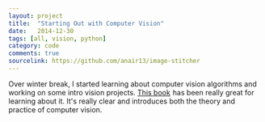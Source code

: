 ```yaml
---
layout: project
title:  "Starting Out with Computer Vision"
date:   2014-12-30
tags: [all, vision, python]
category: code
comments: true
sourcelink: https://github.com/anair13/image-stitcher
---
```


Over winter break, I started learning about computer vision algorithms and working on some intro vision projects. <a href="http://www.amazon.com/gp/product/1449316549/ref=as_li_tl?ie=UTF8&camp=1789&creative=9325&creativeASIN=1449316549&linkCode=as2&tag=ashvinme-20&linkId=2O2Z3UEH7B4KXBYU">This book</a><img src="http://ir-na.amazon-adsystem.com/e/ir?t=ashvinme-20&l=as2&o=1&a=1449316549" width="1" height="1" border="0" alt="" style="border:none !important; margin:0px !important;" /> has been really great for learning about it. It's really clear and introduces both the theory and practice of computer vision.
